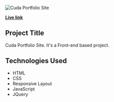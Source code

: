 ![Cuda Portfolio Site](https://piyashhasan-portfolio.netlify.app/images/projects/cuda-portfolio.jpg)

**[Live link](https://piyashhasan.github.io/Cuda-portfolio-template-Psd-to-Html/)**

## **Project Title**

Cuda Portfolio Site. It's a Front-end based project.

## **Technologies Used**

- HTML
- CSS
- Responsive Layout
- JavaScript
- JQuery

